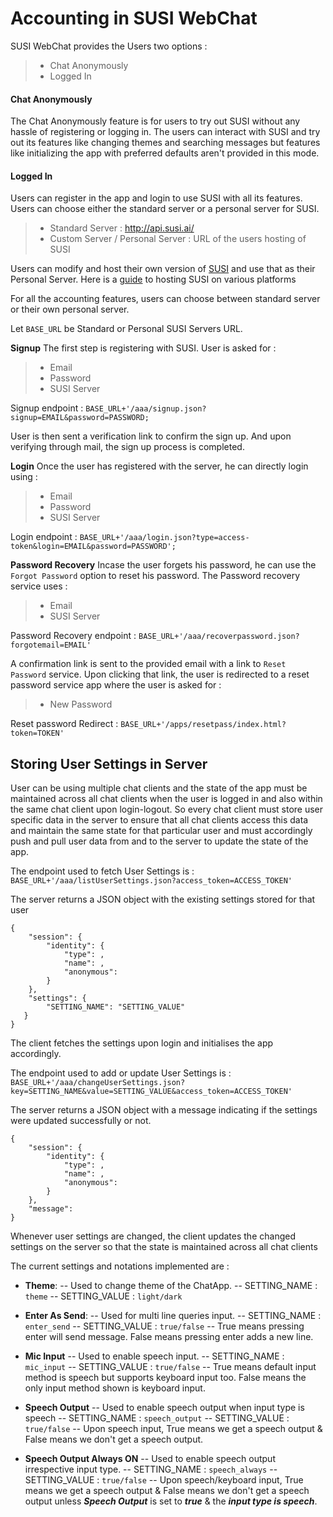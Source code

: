 # Accounting in SUSI WebChat

SUSI WebChat provides the Users two options :
>- Chat Anonymously
>- Logged In

#### Chat Anonymously

The Chat Anonymously feature is for users to try out SUSI without any hassle of registering or logging in.
The users can interact with SUSI and try out its features like changing themes and searching messages but features like initializing the app with preferred defaults aren't provided in this mode.

#### Logged In

Users can register in the app and login to use SUSI with all its features.
Users can choose either the standard server or a personal server for SUSI.
>- Standard Server :  http://api.susi.ai/ 
>- Custom Server / Personal Server : URL of the users hosting of SUSI 

Users can modify and host their own version of [SUSI](https://github.com/fossasia/susi_server) and use that as their Personal Server.
Here is a [guide](https://github.com/fossasia/susi_server/tree/development/docs/installation) to hosting SUSI on various platforms

For all the accounting features, users can choose between standard server or their own personal server.

Let `BASE_URL` be Standard or Personal SUSI Servers URL.

**Signup**
The first step is registering with SUSI. User is asked for :
>- Email
>- Password
>- SUSI Server

Signup endpoint : `BASE_URL+'/aaa/signup.json?signup=EMAIL&password=PASSWORD;`

User is then sent a verification link to confirm the sign up. And upon verifying through mail, the sign up process is completed.

**Login**
 Once the user has registered with the server, he can directly login using :
 >- Email
 >- Password
>- SUSI Server
 
Login endpoint : `BASE_URL+'/aaa/login.json?type=access-token&login=EMAIL&password=PASSWORD';`

**Password Recovery**
Incase the user forgets his password, he can use the `Forgot Password` option to reset his password.
The Password recovery service uses :
>- Email
>- SUSI Server

Password Recovery endpoint : `BASE_URL+'/aaa/recoverpassword.json?forgotemail=EMAIL'`

A confirmation link is sent to the provided email with a link to `Reset Password` service.
Upon clicking that link, the user is redirected to a reset password service app where the user is asked for :
>- New Password

Reset password Redirect : `BASE_URL+'/apps/resetpass/index.html?token=TOKEN'`


## Storing User Settings in Server

User can be using multiple chat clients and the state of the app must be maintained across all chat clients when the user is logged in and also within the same chat client upon login-logout. So every chat client must store user specific data in the server to ensure that all chat clients access this data and maintain the same state for that particular user and must accordingly push and pull user data from and to the server to update the state of the app.

The endpoint used to fetch User Settings is :
`BASE_URL+'/aaa/listUserSettings.json?access_token=ACCESS_TOKEN'`

The server returns a JSON object with the existing settings stored for that user
```
{
	"session": {
		"identity": {
			"type": ,
			"name": ,
			"anonymous": 
		}
	},
	"settings": {
		"SETTING_NAME": "SETTING_VALUE"
   }
}
```
The client fetches the settings upon login and initialises the app accordingly.

The endpoint used to add or update User Settings is :
`BASE_URL+'/aaa/changeUserSettings.json?key=SETTING_NAME&value=SETTING_VALUE&access_token=ACCESS_TOKEN'`

The server returns a JSON object with a message indicating if the settings were updated successfully or not.
```
{
	"session": {
		"identity": {
			"type": ,
			"name": ,
			"anonymous": 
		}
	},
	"message":
}
```
Whenever user settings are changed, the client updates the changed settings on the server so that the state is maintained across all chat clients

The current settings and notations implemented are :

- **Theme**:
      -- Used to change theme of the ChatApp.
      -- SETTING_NAME : `theme`
      -- SETTING_VALUE : `light/dark`

- **Enter As Send**:
      -- Used for multi line queries input.
      -- SETTING_NAME : `enter_send`
      -- SETTING_VALUE : `true/false`
      -- True means pressing enter will send message. False means pressing enter adds a new line.

- **Mic Input**
     -- Used to enable speech input.
     -- SETTING_NAME :  `mic_input`
     -- SETTING_VALUE : `true/false`
      -- True means default input method is speech but supports keyboard input too. False means the only input method shown is keyboard input.

- **Speech Output**
     -- Used to enable speech output when input type is speech
     -- SETTING_NAME :  `speech_output`
     -- SETTING_VALUE : `true/false`
      -- Upon speech input, True means we get a speech output & False means we don't get a speech output.

- **Speech Output Always ON**
     -- Used to enable speech output irrespective input type.
     -- SETTING_NAME :  `speech_always`
     -- SETTING_VALUE : `true/false`
      -- Upon speech/keyboard input, True means we get a speech output & False means we don't get a speech output unless ***Speech Output*** is set to ***true*** & the ***input type is speech***.
